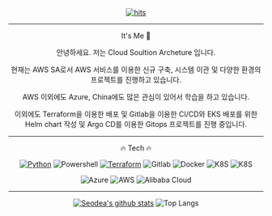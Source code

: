 <div align=center>

[![hits](https://myhits.vercel.app/api/hit/https%3A%2F%2Fgithub.com%2Fseodea?color=blue&label=hits&size=small)](https://myhits.vercel.app)

----

It's Me 🐝

안녕하세요. 저는 Cloud Soultion Archeture 입니다.

현재는 AWS SA로서 AWS 서비스를 이용한 신규 구축, 시스템 이관 및 다양한 환경의 프로젝트를 진행하고 있습니다.
  
AWS 이외에도 Azure, China에도 많은 관심이 있어서 학습을 하고 있습니다.

이외에도 Terraform을 이용한 배포 및 Gitlab을 이용한 CI/CD와 EKS 배포를 위한 Helm chart 작성 및 Argo CD를 이용한 Gitops 프로젝트를 진행 중입니다.

  
----

🔥 Tech 🔥

  [![Python](https://img.shields.io/badge/-Python-000000?style=flat&logo=Python)](https://github.com/seodea/Python-basic)
  ![Powershell](https://img.shields.io/badge/-powershell-2301FE?style=flat&logo=Powershell)
  [![Terraform](https://img.shields.io/badge/-terraform-7B42BC?style=flat&logo=Terraform)](https://github.com/seodea/terraform-alicloud-module)
  ![Gitlab](https://img.shields.io/badge/-gitlab-FCA121?style=flat&logo=Gitlab)
  ![Docker](https://img.shields.io/badge/-docker-2456ED?style=flat&logo=docker)
  ![K8S](https://img.shields.io/badge/-Kubernetes-F0FFFF?style=flat&logo=Kubernetes)
  ![K8S](https://img.shields.io/badge/-ArgoCD-FFCA28?style=flat&logo=argo)
  
  ![Azure](https://img.shields.io/badge/-Microsoft%20Azure-0078D4?style=flat&logo=microsoft%20azure)
  ![AWS](https://img.shields.io/badge/-Amazon%20AWS-FBB71B?style=flat&logo=Amazon%20AWS)
  ![Alibaba Cloud](https://img.shields.io/badge/-Alibaba%20Cloud-FF6A00?style=flat&logo=Alibaba%20Cloud)


----


[![Seodea's github stats](https://github-readme-stats.vercel.app/api?username=seodea)](https://github.com/anuraghazra/github-readme-stats)
![Top Langs](https://github-readme-stats.vercel.app/api/top-langs/?username=seodea&layout=compact)

</div>
